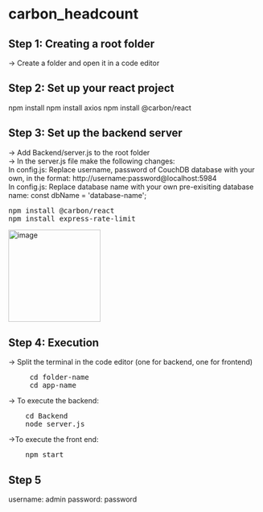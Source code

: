# carbon_headcount

## Step 1: Creating a root folder
-> Create a folder and open it in a code editor

## Step 2: Set up your react project
npm install
npm install axios
npm install @carbon/react

## Step 3: Set up the backend server
-> Add Backend/server.js to the root folder<br>
-> In the server.js file make the following changes:<br>
In config.js: Replace username, password of CouchDB database with your own, in the format: http://username:password@localhost:5984 <br>
In config.js: Replace database name with your own pre-exisiting database name: const dbName = 'database-name'; <br>
<pre>
npm install @carbon/react
npm install express-rate-limit
</pre>



<img width="183" alt="image" src="https://github.com/iconic-veda/IBM-Project-2023/assets/115919025/70429f8f-4ce6-4136-8077-b518402fbeda">


## Step 4: Execution
-> Split the terminal in the code editor (one for backend, one for frontend) 
<pre>
     cd folder-name
     cd app-name
</pre>
-> To execute the backend:
<pre>
    cd Backend
    node server.js
</pre>
->To execute the front end: 
<pre>
    npm start
</pre>

## Step 5
username: admin
password: password

